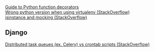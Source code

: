 [Guide to Python function decorators](https://www.thecodeship.com/patterns/guide-to-python-function-decorators/)  
[Wrong python version when using virtualenv (StackOverflow)](http://stackoverflow.com/questions/31383359/wrong-python-version-when-using-virtualenv-in-pythonanywhere)  
[isinstance and mocking (StackOverflow)](https://stackoverflow.com/questions/11146725/isinstance-and-mocking)

## Django
[Distributed task queues (ex. Celery) vs crontab scripts (StackOverflow)](https://stackoverflow.com/questions/16232572/distributed-task-queues-ex-celery-vs-crontab-scripts)
